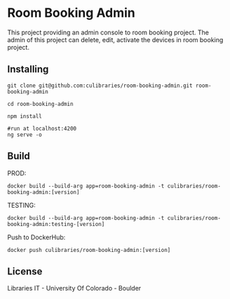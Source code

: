 # Room Booking Admin

This project providing an admin console to room booking project.
The admin of this project can delete, edit, activate the devices in room booking project.

## Installing
```
git clone git@github.com:culibraries/room-booking-admin.git room-booking-admin

cd room-booking-admin

npm install

#run at localhost:4200
ng serve -o
```


## Build
PROD:
```
docker build --build-arg app=room-booking-admin -t culibraries/room-booking-admin:[version]
```
TESTING:
```
docker build --build-arg app=room-booking-admin -t culibraries/room-booking-admin:testing-[version]
```
Push to DockerHub:
```
docker push culibraries/room-booking-admin:[version]
```

## License

Libraries IT - University Of Colorado - Boulder
